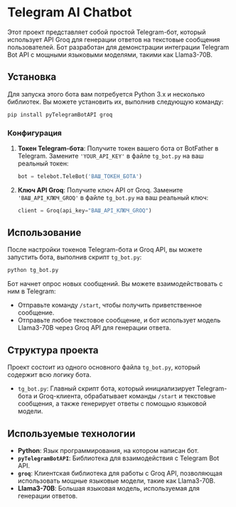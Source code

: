 # Telegram AI Chatbot

Этот проект представляет собой простой Telegram-бот, который использует API Groq для генерации ответов на текстовые сообщения пользователей. Бот разработан для демонстрации интеграции Telegram Bot API с мощными языковыми моделями, такими как Llama3-70B.




## Установка

Для запуска этого бота вам потребуется Python 3.x и несколько библиотек. Вы можете установить их, выполнив следующую команду:

```bash
pip install pyTelegramBotAPI groq
```

### Конфигурация

1.  **Токен Telegram-бота**: Получите токен вашего бота от BotFather в Telegram. Замените `'YOUR_API_KEY'` в файле `tg_bot.py` на ваш реальный токен:

    ```python
    bot = telebot.TeleBot('ВАШ_ТОКЕН_БОТА')
    ```

2.  **Ключ API Groq**: Получите ключ API от Groq. Замените `'ВАШ_API_КЛЮЧ_GROQ'` в файле `tg_bot.py` на ваш реальный ключ:

    ```python
    client = Groq(api_key="ВАШ_API_КЛЮЧ_GROQ")
    ```




## Использование

После настройки токенов Telegram-бота и Groq API, вы можете запустить бота, выполнив скрипт `tg_bot.py`:

```bash
python tg_bot.py
```

Бот начнет опрос новых сообщений. Вы можете взаимодействовать с ним в Telegram:

-   Отправьте команду `/start`, чтобы получить приветственное сообщение.
-   Отправьте любое текстовое сообщение, и бот использует модель Llama3-70B через Groq API для генерации ответа.




## Структура проекта

Проект состоит из одного основного файла `tg_bot.py`, который содержит всю логику бота.

-   `tg_bot.py`: Главный скрипт бота, который инициализирует Telegram-бота и Groq-клиента, обрабатывает команды `/start` и текстовые сообщения, а также генерирует ответы с помощью языковой модели.

## Используемые технологии

-   **Python**: Язык программирования, на котором написан бот.
-   **`pyTelegramBotAPI`**: Библиотека для взаимодействия с Telegram Bot API.
-   **`groq`**: Клиентская библиотека для работы с Groq API, позволяющая использовать мощные языковые модели, такие как Llama3-70B.
-   **Llama3-70B**: Большая языковая модель, используемая для генерации ответов.








